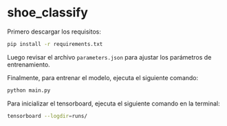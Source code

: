 # shoe_classify

Primero descargar los requisitos:
```bash
pip install -r requirements.txt
```

Luego revisar el archivo `parameters.json` para ajustar los parámetros de entrenamiento.

Finalmente, para entrenar el modelo, ejecuta el siguiente comando:
```bash
python main.py
```

Para inicializar el tensorboard, ejecuta el siguiente comando en la terminal:
```bash
tensorboard --logdir=runs/
```
